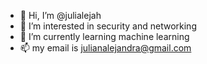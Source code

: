 - 👋 Hi, I’m @julialejah
- 👀 I’m interested in security and networking
- 🌱 I’m currently learning machine learning
- 📫 my email is julianalejandra@gmail.com

<!---
julialejah/julialejah is a ✨ special ✨ repository because its `README.md` (this file) appears on your GitHub profile.
You can click the Preview link to take a look at your changes.
--->
